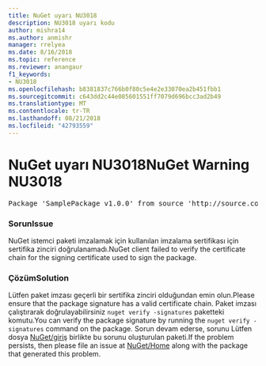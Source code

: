 ```yaml
---
title: NuGet uyarı NU3018
description: NU3018 uyarı kodu
author: mishra14
ms.author: anmishr
manager: rrelyea
ms.date: 8/16/2018
ms.topic: reference
ms.reviewer: anangaur
f1_keywords:
- NU3018
ms.openlocfilehash: b8381837c766b0f80c5e4e2e33070ea2b451fbb1
ms.sourcegitcommit: c643dd2c44e085601551ff7079d696bcc3ad2b49
ms.translationtype: MT
ms.contentlocale: tr-TR
ms.lasthandoff: 08/21/2018
ms.locfileid: "42793559"
---
```

# <a name="nuget-warning-nu3018"></a><span data-ttu-id="6732f-103">NuGet uyarı NU3018</span><span class="sxs-lookup"><span data-stu-id="6732f-103">NuGet Warning NU3018</span></span>

<pre>Package 'SamplePackage v1.0.0' from source 'http://source.com/index.json': The primary signature found a chain building issue: A certificate chain processed, but terminated in a root certificate which is not trusted by the trust provider.</pre>

### <a name="issue"></a><span data-ttu-id="6732f-104">Sorun</span><span class="sxs-lookup"><span data-stu-id="6732f-104">Issue</span></span>

<span data-ttu-id="6732f-105">NuGet istemci paketi imzalamak için kullanılan imzalama sertifikası için sertifika zinciri doğrulanamadı.</span><span class="sxs-lookup"><span data-stu-id="6732f-105">NuGet client failed to verify the certificate chain for the signing certificate used to sign the package.</span></span>


### <a name="solution"></a><span data-ttu-id="6732f-106">Çözüm</span><span class="sxs-lookup"><span data-stu-id="6732f-106">Solution</span></span>

<span data-ttu-id="6732f-107">Lütfen paket imzası geçerli bir sertifika zinciri olduğundan emin olun.</span><span class="sxs-lookup"><span data-stu-id="6732f-107">Please ensure that the package signature has a valid certificate chain.</span></span> <span data-ttu-id="6732f-108">Paket imzası çalıştırarak doğrulayabilirsiniz `nuget verify -signatures` paketteki komutu.</span><span class="sxs-lookup"><span data-stu-id="6732f-108">You can verify the package signature by running the `nuget verify -signatures` command on the package.</span></span> <span data-ttu-id="6732f-109">Sorun devam ederse, sorunu Lütfen dosya [NuGet/giriş](https://github.com/NuGet/Home/issues) birlikte bu sorunu oluşturulan paketi.</span><span class="sxs-lookup"><span data-stu-id="6732f-109">If the problem persists, then please file an issue at [NuGet/Home](https://github.com/NuGet/Home/issues) along with the package that generated this problem.</span></span>


